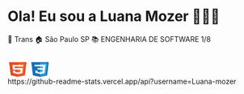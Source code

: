 # Ola! Eu sou a Luana Mozer 🙋🏼‍♀️
🌈 Trans
🏠 São Paulo SP
📚 ENGENHARIA DE SOFTWARE 1/8
<div style="display: inline_block"><br>
  <img align="center" alt="Rafa-HTML" height="30" width="40" src="https://raw.githubusercontent.com/devicons/devicon/master/icons/html5/html5-original.svg">
  <img align="center" alt="Rafa-CSS" height="30" width="40" src="https://raw.githubusercontent.com/devicons/devicon/master/icons/css3/css3-original.svg">
</div>
https://github-readme-stats.vercel.app/api?username=Luana-mozer

